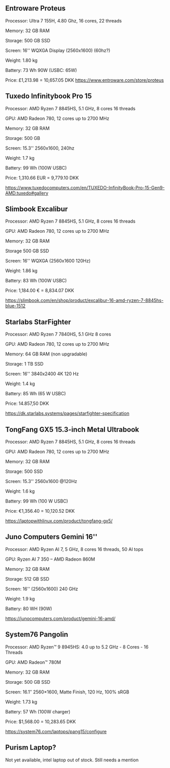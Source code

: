 ## Entroware Proteus

Processor: Ultra 7 155H, 4.80 Ghz, 16 cores, 22 threads

Memory: 32 GB RAM

Storage: 500 GB SSD

Screen: 16'' WQXGA Display (2560x1600) (60hz?)

Weight: 1.80 kg

Battery: 73 Wh 90W (USBC: 65W)

Price: £1,213.98 = 10,657.05 DKK
https://www.entroware.com/store/proteus

## Tuxedo Infinitybook Pro 15

Processor: AMD Ryzen 7 8845HS, 5.1 GHz, 8 cores 16 threads

GPU: AMD Radeon 780, 12 cores up to 2700 MHz

Memory: 32 GB RAM

Storage: 500 GB

Screen: 15.3'' 2560x1600, 240hz

Weight: 1.7 kg

Battery: 99 Wh (100W USBC)

Price: 1,310.66 EUR = 9,779.10 DKK

https://www.tuxedocomputers.com/en/TUXEDO-InfinityBook-Pro-15-Gen9-AMD.tuxedo#gallery

## Slimbook Excalibur

Processor: AMD Ryzen 7 8845HS, 5.1 GHz, 8 cores 16 threads

GPU: AMD Radeon 780, 12 cores up to 2700 MHz

Memory: 32 GB RAM

Storage 500 GB SSD

Screen: 16'' WQXGA (2560x1600 120Hz)

Weight: 1.86 kg

Battery: 83 Wh (100W USBC)

Price: 1,184.00 € = 8,834.07 DKK

https://slimbook.com/en/shop/product/excalibur-16-amd-ryzen-7-8845hs-blue-1512
## Starlabs StarFighter

Processor: AMD Ryzen 7 7840HS, 5.1 GHz 8 cores

GPU: AMD Radeon 780, 12 cores up to 2700 MHz

Memory: 64 GB RAM (non upgradable)

Storage: 1 TB SSD

Screen: 16'' 3840x2400 4K 120 Hz

Weight: 1.4 kg

Battery: 85 Wh (65 W USBC)

Price: 14.857,50 DKK

https://dk.starlabs.systems/pages/starfighter-specification

## TongFang GX5 15.3-inch Metal Ultrabook

Processor: AMD Ryzen 7 8845HS, 5.1 GHz, 8 cores 16 threads

GPU: AMD Radeon 780, 12 cores up to 2700 MHz

Memory: 32 GB RAM

Storage: 500 SSD

Screen: 15.3'' 2560x1600 @120Hz

Weight: 1.6 kg

Battery: 99 Wh (100 W USBC)

Price: €1,356.40 = 10,120.52 DKK

https://laptopwithlinux.com/product/tongfang-gx5/
## Juno Computers Gemini 16''

Processor: AMD Ryzen AI 7, 5 GHz, 8 cores 16 threads, 50 AI tops

GPU: Ryzen AI 7 350 – AMD Radeon 860M

Memory: 32 GB RAM

Storage: 512 GB SSD

Screen: 16'' (2560x1600) 240 GHz

Weight: 1.9 kg

Battery: 80 WH (90W)

https://junocomputers.com/product/gemini-16-amd/


## System76 Pangolin

Processor: AMD Ryzen™ 9 8945HS: 4.0 up to 5.2 GHz - 8 Cores - 16 Threads

GPU: AMD Radeon™ 780M

Memory: 32 GB RAM

Storage: 500 GB SSD

Screen: 16.1″ 2560×1600, Matte Finish, 120 Hz, 100% sRGB

Weight: 1.73 kg

Battery: 57 Wh (100W charger)

Price: $1,568.00 = 10,283.65 DKK

https://system76.com/laptops/pang15/configure

## Purism Laptop?

Not yet available, intel laptop out of stock. Still needs a mention

